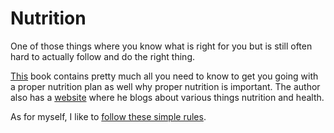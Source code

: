 # Nutrition
One of those things where you know what is right for you but is still often hard to actually follow and do the right thing.

[This](https://www.goodreads.com/book/show/25663961-how-not-to-die?from_search=true) book contains pretty much all you need to know to get you going with a proper nutrition plan as well why proper nutrition is important. The author also has a [website](https://nutritionfacts.org) where he blogs about various things nutrition and health.

As for myself, I like to [follow these simple rules](../productivity/flow/no-list.md/#nutrition).
